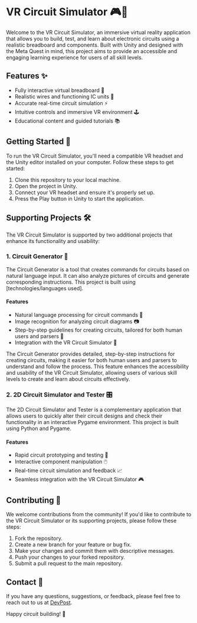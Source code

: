 # VR Circuit Simulator 🎮🔌

Welcome to the VR Circuit Simulator, an immersive virtual reality application that allows you to build, test, and learn about electronic circuits using a realistic breadboard and components. Built with Unity and designed with the Meta Quest in mind, this project aims to provide an accessible and engaging learning experience for users of all skill levels.

## Features ✨

- Fully interactive virtual breadboard 🥪
- Realistic wires and functioning IC units 🔌
- Accurate real-time circuit simulation ⚡
- Intuitive controls and immersive VR environment 🕹️
- Educational content and guided tutorials 📚

## Getting Started 🚀

To run the VR Circuit Simulator, you'll need a compatible VR headset and the Unity editor installed on your computer. Follow these steps to get started:

1. Clone this repository to your local machine.
2. Open the project in Unity.
3. Connect your VR headset and ensure it's properly set up.
4. Press the Play button in Unity to start the application.

## Supporting Projects 🛠️

The VR Circuit Simulator is supported by two additional projects that enhance its functionality and usability:

### 1. Circuit Generator 🤖

The Circuit Generator is a tool that creates commands for circuits based on natural language input. It can also analyze pictures of circuits and generate corresponding instructions. This project is built using [technologies/languages used].

#### Features
- Natural language processing for circuit commands 💬
- Image recognition for analyzing circuit diagrams 📷
- Step-by-step guidelines for creating circuits, tailored for both human users and parsers 📝
- Integration with the VR Circuit Simulator 🔗

The Circuit Generator provides detailed, step-by-step instructions for creating circuits, making it easier for both human users and parsers to understand and follow the process. This feature enhances the accessibility and usability of the VR Circuit Simulator, allowing users of various skill levels to create and learn about circuits effectively.

### 2. 2D Circuit Simulator and Tester 🎛️

The 2D Circuit Simulator and Tester is a complementary application that allows users to quickly alter their circuit designs and check their functionality in an interactive Pygame environment. This project is built using Python and Pygame.

#### Features
- Rapid circuit prototyping and testing 🧪
- Interactive component manipulation 🖱️
- Real-time circuit simulation and feedback 📈
- Seamless integration with the VR Circuit Simulator 🎮

## Contributing 👥

We welcome contributions from the community! If you'd like to contribute to the VR Circuit Simulator or its supporting projects, please follow these steps:

1. Fork the repository.
2. Create a new branch for your feature or bug fix.
3. Make your changes and commit them with descriptive messages.
4. Push your changes to your forked repository.
5. Submit a pull request to the main repository.

## Contact 📧

If you have any questions, suggestions, or feedback, please feel free to reach out to us at [DevPost](https://devpost.com/software/circuit-simulator).

Happy circuit building! 🎉
